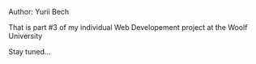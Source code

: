 Author: Yurii Bech

That is part #3 of my individual Web Developement project at the Woolf University

Stay tuned...
